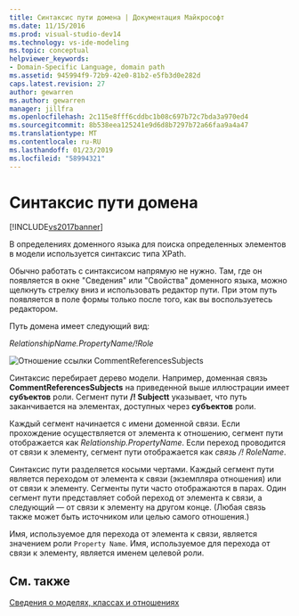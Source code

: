 ```yaml
---
title: Синтаксис пути домена | Документация Майкрософт
ms.date: 11/15/2016
ms.prod: visual-studio-dev14
ms.technology: vs-ide-modeling
ms.topic: conceptual
helpviewer_keywords:
- Domain-Specific Language, domain path
ms.assetid: 945994f9-72b9-42e0-81b2-e5fb3d0e282d
caps.latest.revision: 27
author: gewarren
ms.author: gewarren
manager: jillfra
ms.openlocfilehash: 2c115e8fff6cddbc1b08c697b72c7bda3a970ed4
ms.sourcegitcommit: 8b538eea125241e9d6d8b7297b72a66faa9a4a47
ms.translationtype: MT
ms.contentlocale: ru-RU
ms.lasthandoff: 01/23/2019
ms.locfileid: "58994321"
---
```

# <a name="domain-path-syntax"></a>Синтаксис пути домена
[!INCLUDE[vs2017banner](../includes/vs2017banner.md)]

В определениях доменного языка для поиска определенных элементов в модели используется синтаксис типа XPath.  
  
 Обычно работать с синтаксисом напрямую не нужно. Там, где он появляется в окне "Сведения" или "Свойства" доменного языка, можно щелкнуть стрелку вниз и использовать редактор пути. При этом путь появляется в поле формы только после того, как вы воспользуетесь редактором.  
  
 Путь домена имеет следующий вид:  
  
 *RelationshipName.PropertyName/!Role*  
  
 ![Отношение ссылки CommentReferencesSubjects](../modeling/media/dsl-reference.png "dsl_reference")  
  
 Синтаксис перебирает дерево модели. Например, доменная связь **CommentReferencesSubjects** на приведенной выше иллюстрации имеет **субъектов** роли. Сегмент пути **/! Subjectt** указывает, что путь заканчивается на элементах, доступных через **субъектов** роли.  
  
 Каждый сегмент начинается с имени доменной связи. Если прохождение осуществляется от элемента к отношению, сегмент пути отображается как *Relationship.PropertyName*. Если переход проводится от связи к элементу, сегмент пути отображается как *связь /! RoleName*.  
  
 Синтаксис пути разделяется косыми чертами. Каждый сегмент пути является переходом от элемента к связи (экземпляра отношения) или от связи к элементу. Сегменты пути часто отображаются в парах. Один сегмент пути представляет собой переход от элемента к связи, а следующий — от связи к элементу на другом конце. (Любая связь также может быть источником или целью самого отношения.)  
  
 Имя, используемое для перехода от элемента к связи, является значением роли `Property Name`. Имя, используемое для перехода от связи к элементу, является именем целевой роли.  
  
## <a name="see-also"></a>См. также  
 [Сведения о моделях, классах и отношениях](../modeling/understanding-models-classes-and-relationships.md)
